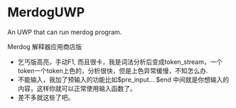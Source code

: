 # MerdogUWP
An UWP that can run merdog program.

Merdog 解释器应用商店版

* 乞丐版高亮，手动F1, 而且很卡，我是词法分析后变成token_stream，一个token一个token上色的，分析很快，但是上色异常缓慢，不知怎么办.
* 不能输入，我加了预输入的功能比如$pre_input...  $end 中间就是你想输入的内容，这样你就可以正常使用输入函数了。
* 差不多就这些了吧。
